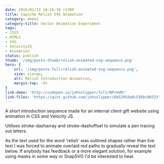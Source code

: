 ```yaml
---
date: 2015/01/13 18:16:10 +1300
title: Capiche Relish SVG Animation
category: demos
category-title: Vector Animation Experiment
tags:
- CSS3
- HTML5
- SVG
- VelocityJS
- Animation
status: publish
thumb: '/img/posts-thumb/relish-animated-svg-sequence.png'
hero: {
	url: '/img/posts-full/relish-animated-svg-sequence.png',
	size: xlarge,
	alt: Relish Introduction Animation,
	margin-top: -5%
}
link-demo: 'http://codepen.io/johnslipper/full/NPrmVM/'
link-files: 'https://gist.github.com/johnslipper/6b5295da9c536bc90323'
---
```


A short introduction sequence made for an internal client gift website using animation in CSS and Velocity JS.

Utilises stroke-dasharray and stroke-dashoffset to simulate a pen tracing out letters.

As the text used for the word 'relish' was outlined shapes rather than live text I was forced to animate overlaid red paths to gradually reveal the text below. If anybody has feedback or a more elegant solution, for example using masks in some way or SnapSVG I'd be interested to hear.
